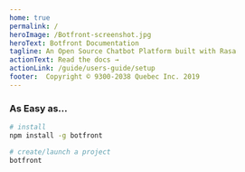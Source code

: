 ```yaml
---
home: true
permalink: /
heroImage: /Botfront-screenshot.jpg
heroText: Botfront Documentation
tagline: An Open Source Chatbot Platform built with Rasa
actionText: Read the docs →
actionLink: /guide/users-guide/setup
footer:  Copyright © 9300-2038 Quebec Inc. 2019
---
```


### As Easy as...

```bash
# install
npm install -g botfront 

# create/launch a project
botfront
```